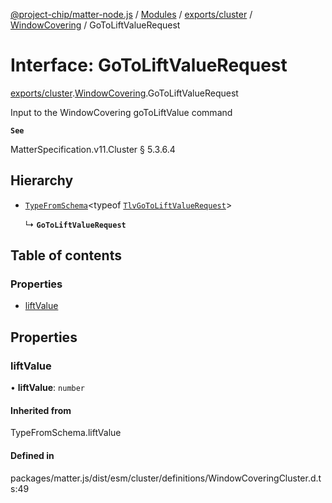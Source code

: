 [@project-chip/matter-node.js](../README.md) / [Modules](../modules.md) / [exports/cluster](../modules/exports_cluster.md) / [WindowCovering](../modules/exports_cluster.WindowCovering.md) / GoToLiftValueRequest

# Interface: GoToLiftValueRequest

[exports/cluster](../modules/exports_cluster.md).[WindowCovering](../modules/exports_cluster.WindowCovering.md).GoToLiftValueRequest

Input to the WindowCovering goToLiftValue command

**`See`**

MatterSpecification.v11.Cluster § 5.3.6.4

## Hierarchy

- [`TypeFromSchema`](../modules/exports_tlv.md#typefromschema)\<typeof [`TlvGoToLiftValueRequest`](../modules/exports_cluster.WindowCovering.md#tlvgotoliftvaluerequest)\>

  ↳ **`GoToLiftValueRequest`**

## Table of contents

### Properties

- [liftValue](exports_cluster.WindowCovering.GoToLiftValueRequest.md#liftvalue)

## Properties

### liftValue

• **liftValue**: `number`

#### Inherited from

TypeFromSchema.liftValue

#### Defined in

packages/matter.js/dist/esm/cluster/definitions/WindowCoveringCluster.d.ts:49

